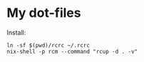# My dot-files

Install:

```
ln -sf $(pwd)/rcrc ~/.rcrc
nix-shell -p rcm --command "rcup -d . -v"
```
